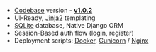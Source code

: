 - [Codebase](https://github.com/app-generator/boilerplate-code-django-dashboard) version - **[v1.0.2](https://github.com/app-generator/boilerplate-code-django-dashboard/releases/tag/v1.0.2)**
- UI-Ready, [Jinja2](https://jinja.palletsprojects.com/) templating
- [SQLite](https://www.sqlite.org/) database, Native Django ORM
- Session-Based auth flow (login, register)
- Deployment scripts: [Docker](https://www.docker.com/), [Gunicorn](https://gunicorn.org/) / [Nginx](https://www.nginx.com/)
